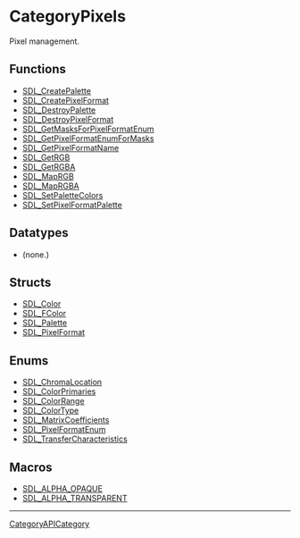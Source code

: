 # CategoryPixels

Pixel management.

<!-- END CATEGORY DOCUMENTATION -->

## Functions

<!-- DO NOT HAND-EDIT CATEGORY LISTS, THEY ARE AUTOGENERATED AND WILL BE OVERWRITTEN, BASED ON TAGS IN INDIVIDUAL PAGE FOOTERS. EDIT THOSE INSTEAD. -->
<!-- BEGIN CATEGORY LIST: CategoryPixels, CategoryAPIFunction -->
- [SDL_CreatePalette](SDL_CreatePalette)
- [SDL_CreatePixelFormat](SDL_CreatePixelFormat)
- [SDL_DestroyPalette](SDL_DestroyPalette)
- [SDL_DestroyPixelFormat](SDL_DestroyPixelFormat)
- [SDL_GetMasksForPixelFormatEnum](SDL_GetMasksForPixelFormatEnum)
- [SDL_GetPixelFormatEnumForMasks](SDL_GetPixelFormatEnumForMasks)
- [SDL_GetPixelFormatName](SDL_GetPixelFormatName)
- [SDL_GetRGB](SDL_GetRGB)
- [SDL_GetRGBA](SDL_GetRGBA)
- [SDL_MapRGB](SDL_MapRGB)
- [SDL_MapRGBA](SDL_MapRGBA)
- [SDL_SetPaletteColors](SDL_SetPaletteColors)
- [SDL_SetPixelFormatPalette](SDL_SetPixelFormatPalette)
<!-- END CATEGORY LIST -->

## Datatypes

<!-- DO NOT HAND-EDIT CATEGORY LISTS, THEY ARE AUTOGENERATED AND WILL BE OVERWRITTEN, BASED ON TAGS IN INDIVIDUAL PAGE FOOTERS. EDIT THOSE INSTEAD. -->
<!-- BEGIN CATEGORY LIST: CategoryPixels, CategoryAPIDatatype -->
- (none.)
<!-- END CATEGORY LIST -->

## Structs

<!-- DO NOT HAND-EDIT CATEGORY LISTS, THEY ARE AUTOGENERATED AND WILL BE OVERWRITTEN, BASED ON TAGS IN INDIVIDUAL PAGE FOOTERS. EDIT THOSE INSTEAD. -->
<!-- BEGIN CATEGORY LIST: CategoryPixels, CategoryAPIStruct -->
- [SDL_Color](SDL_Color)
- [SDL_FColor](SDL_FColor)
- [SDL_Palette](SDL_Palette)
- [SDL_PixelFormat](SDL_PixelFormat)
<!-- END CATEGORY LIST -->

## Enums

<!-- DO NOT HAND-EDIT CATEGORY LISTS, THEY ARE AUTOGENERATED AND WILL BE OVERWRITTEN, BASED ON TAGS IN INDIVIDUAL PAGE FOOTERS. EDIT THOSE INSTEAD. -->
<!-- BEGIN CATEGORY LIST: CategoryPixels, CategoryAPIEnum -->
- [SDL_ChromaLocation](SDL_ChromaLocation)
- [SDL_ColorPrimaries](SDL_ColorPrimaries)
- [SDL_ColorRange](SDL_ColorRange)
- [SDL_ColorType](SDL_ColorType)
- [SDL_MatrixCoefficients](SDL_MatrixCoefficients)
- [SDL_PixelFormatEnum](SDL_PixelFormatEnum)
- [SDL_TransferCharacteristics](SDL_TransferCharacteristics)
<!-- END CATEGORY LIST -->

## Macros

<!-- DO NOT HAND-EDIT CATEGORY LISTS, THEY ARE AUTOGENERATED AND WILL BE OVERWRITTEN, BASED ON TAGS IN INDIVIDUAL PAGE FOOTERS. EDIT THOSE INSTEAD. -->
<!-- BEGIN CATEGORY LIST: CategoryPixels, CategoryAPIMacro -->
- [SDL_ALPHA_OPAQUE](SDL_ALPHA_OPAQUE)
- [SDL_ALPHA_TRANSPARENT](SDL_ALPHA_TRANSPARENT)
<!-- END CATEGORY LIST -->


----
[CategoryAPICategory](CategoryAPICategory)

